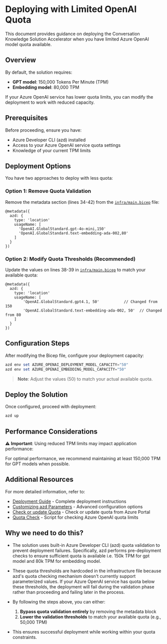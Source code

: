 # Deploying with Limited OpenAI Quota

This document provides guidance on deploying the Conversation Knowledge Solution Accelerator when you have limited Azure OpenAI model quota available.

## Overview

By default, the solution requires:
- **GPT model**: 150,000 Tokens Per Minute (TPM)
- **Embedding model**: 80,000 TPM

If your Azure OpenAI service has lower quota limits, you can modify the deployment to work with reduced capacity.

## Prerequisites

Before proceeding, ensure you have:
- Azure Developer CLI (azd) installed
- Access to your Azure OpenAI service quota settings
- Knowledge of your current TPM limits

## Deployment Options

You have two approaches to deploy with less quota:

### Option 1: Remove Quota Validation

Remove the metadata section (lines 34-42) from the [`infra/main.bicep`](../infra/main.bicep) file:

```bicep
@metadata({
  azd: {
    type: 'location'
    usageName: [
      'OpenAI.GlobalStandard.gpt-4o-mini,150'
      'OpenAI.GlobalStandard.text-embedding-ada-002,80'
    ]
  }
})
```

### Option 2: Modify Quota Thresholds (Recommended)

Update the values on lines 38-39 in [`infra/main.bicep`](../infra/main.bicep) to match your available quota:

```bicep
@metadata({
  azd: {
    type: 'location'
    usageName: [
        'OpenAI.GlobalStandard.gpt4.1, 50'           // Changed from 150
        'OpenAI.GlobalStandard.text-embedding-ada-002, 50'  // Changed from 80
    ]
  }
})
```

## Configuration Steps

After modifying the Bicep file, configure your deployment capacity:

```powershell
azd env set AZURE_OPENAI_DEPLOYMENT_MODEL_CAPACITY="50"
azd env set AZURE_OPENAI_EMBEDDING_MODEL_CAPACITY="50"
```

> **Note**: Adjust the values (50) to match your actual available quota.

## Deploy the Solution

Once configured, proceed with deployment:

```powershell
azd up
```

## Performance Considerations

⚠️ **Important**: Using reduced TPM limits may impact application performance:

For optimal performance, we recommend maintaining at least 150,000 TPM for GPT models when possible.

## Additional Resources

For more detailed information, refer to:

- [Deployment Guide](DeploymentGuide.md) - Complete deployment instructions
- [Customizing azd Parameters](CustomizingAzdParameters.md) - Advanced configuration options
- [Check or update Quota](AzureGPTQuotaSettings.md) - Check or update quota from Azure Portal
- [Quota Check](QuotaCheck.md) - Script for checking Azure OpenAI quota limits

## Why we need to do this?
- The solution uses built-in Azure Developer CLI (azd) quota validation to prevent deployment failures. Specifically, azd performs pre-deployment checks to ensure sufficient quota is available i.e. 150k TPM for gpt model and 80k TPM for embedding model.

- These quota thresholds are hardcoded in the infrastructure file because azd's quota checking mechanism doesn't currently support parameterized values. If your Azure OpenAI service has quota below these thresholds, the deployment will fail during the validation phase rather than proceeding and failing later in the process.

- By following the steps above, you can either:
    1. **Bypass quota validation entirely** by removing the metadata block
    2. **Lower the validation thresholds** to match your available quota (e.g., 50,000 TPM)

- This ensures successful deployment while working within your quota constraints.
